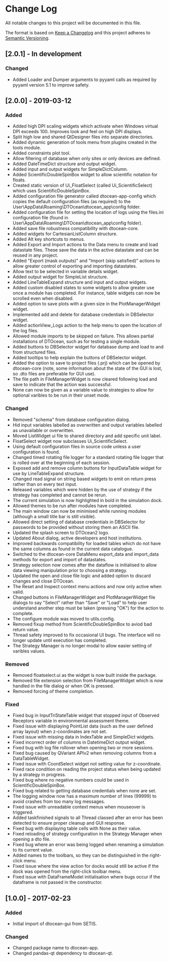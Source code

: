 # Change Log

All notable changes to this project will be documented in this file.

The format is based on [Keep a Changelog](http://keepachangelog.com/)
and this project adheres to [Semantic Versioning](http://semver.org/).

## [2.0.1] - In development

### Changed

- Added Loader and Dumper arguments to pyyaml calls as required by pyyaml 
  version 5.1 to improve safety.

## [2.0.0] - 2019-03-12

### Added

- Added high DPI scaling widgets which activate when Windows virtual DPI exceeds
  100. Improves look and feel on high DPI displays.
- Split high low and shared QtDesigner files into separate directories.
- Added dynamic generation of tools menu from plugins created in the tools
  module.
- Added constraints plot tool.
- Allow filtering of database when only sites or only devices are defined.
- Added DateTimeDict structure and output widget.
- Added input and output widgets for SimpleDictColumn.
- Added ScientificDoubleSpinBox widget to allow scientific notation for floats.
- Created static version of Ui_FloatSelect (called Ui_ScientificSelect) which
  uses ScientificDoubleSpinBox.
- Added configuration file generator called dtocean-app-config which copies
  the default configuration files (as required) to the
  User\AppData\Roaming\DTOcean\dtocean_app\config folder.
- Added configuration file for setting the location of logs using the files.ini
  configuration file (found in User\AppData\Roaming\DTOcean\dtocean_app\config
  folder).
- Added save file robustness compatibility with dtocean-core.
- Added widgets for CartesianListColumn structure.
- Added Alt key shortcuts to menus.
- Added Export and Import actions to the Data menu to create and load datastate
  files. These save the data in the active datastate and can be reused in any
  project.
- Added "Export (mask outputs)" and "Import (skip satisfied)" actions to allow
  greater control of exporting and importing datastates.
- Allow text to be selected in variable details widget.
- Added output widget for SimpleList structure.
- Added LineTableExpand structure and input and output widgets.
- Added custom disabled states to some widgets to allow greater use once a 
  module has completed. For instance, table widgets can now be scrolled even 
  when disabled.
- Added option to save plots with a given size in the PlotManagerWidget widget.
- Implemented add and delete for database credentials in DBSelector widget.
- Added actionView_Logs action to the help menu to open the location of the log
  files.
- Allowed module imports to be skipped on failure. This allows partial
  installations of DTOcean, such as for testing a single module.
- Added buttons to DBSelector widget for database dump and load to and from
  structured files.
- Added tooltips to help explain the buttons of DBSelector widget.
- Added the option to save to project files (.prj) which can be opened by
  dtocean-core (note, some information about the state of the GUI is lost, so
  .dto files are preferable for GUI use).
- The file path in FileManagerWidget is now cleared following load and save
  to indicate that the action was successful. 
- None can now be given as a variable value to strategies to allow for optional
  varibles to be run in their unset mode.

### Changed

- Removed "schema" from database configuration dialog.
- Hid input variables labelled as overwritten and output variables labelled
  as unavailable or overwritten.
- Moved ListWidget ui file to shared directory and add specific unit label.
- FloatSelect widget now subclasses Ui_ScientificSelect.
- Using default configuration files in source code unless a user configuration
  is found.
- Changed timed rotating file logger for a standard rotating file logger that
  is rolled over at the beginning of each session.
- Exposed add and remove column buttons for InputDataTable widget for use by
  LineTableExpand structure.
- Changed read signal on string based widgets to emit on return press rather
  than on every text input.
- Released variables which were hidden by the use of strategy if the strategy
  has completed and cannot be rerun.
- The current simulation is now highlighted in bold in the simulation dock.
- Allowed themes to be run after modules have completed.
- The main window can now be minimised while running modules (although a small
  title bar is still visible).
- Allowed direct setting of database credentials in DBSelector for passwords to 
  be provided without storing them an ASCII file.
- Updated the splash screen to DTOcean2 logo.
- Updated About dialog, active developers and host institutions.
- Improved backwards compatibility for loaded tables which do not have the same 
  columns as found in the current data catalogue.
- Switched to the dtocean-core DataMenu export_data and import_data methods
  for export and import of datastates.
- Strategy selection now comes after the dataflow is initialised to allow
  data viewing manipulation prior to choosing a strategy.
- Updated the open and close file logic and added option to discard changes and
  close DTOcean.
- The Reset and Inspect context menu actions and now only active when valid.
- Changed buttons in FileManagerWidget and PlotManagerWidget file dialogs to
  say "Select" rather than "Save" or "Load" to help user understand another step
  must be taken (pressing "OK") for the action to complete.
- The configure module was moved to utils.config.
- Removed fixup method from ScientificDoubleSpinBox to aviod bad return value.
- Thread safety improved to fix occasional UI bugs. The interface will no longer
  update until execution has completed.
- The Strategy Manager is no longer modal to allow easier setting of varibles
  values.

### Removed

- Removed floatselect.ui as the widget is now built inside the package.
- Removed file extension selection from FileManagerWidget which is now handled
  in the file dialog or when OK is pressed.
- Removed forcing of theme completion.

### Fixed

- Fixed bug in InputTriStateTable widget that stopped input of Observed 
  Receptors variable in environmental assessment theme.
- Fixed issue with displaying PointList data (such as the user defined array
  layout) when z-coordinates are not set.
- Fixed issue with missing data in IndexTable and SimpleDict widgets.
- Fixed incorrect order of columns in DatetimeDict output widget.
- Fixed bug with log file rollover when opening two or more sessions.
- Fixed bug caused by QVariant APIv2 when removing columns from a
  DataTableWidget.
- Fixed issue with CoordSelect widget not setting value for z-coordinate.
- Fixed race condition on reading the project status when being updated by
  a strategy in progress.
- Fixed bug where no negative numbers could be used in ScientificDoubleSpinBox.
- Fixed bug related to getting database credentials when none are set.
- The logging window now has a maximum number of lines (99999) to avoid crashes
  from too many log messages.
- Fixed issue with unreadable context menus when mouseover is triggered.
- Added taskfinished signals to all Thread classed after an error has been
  detected to ensure proper cleanup and GUI response.
- Fixed bug with displaying table cells with None as their value.
- Fixed reloading of strategy configuration in the Strategy Manager when
  opening a dto file.
- Fixed bug where an error was being logged when renaming a simulation to its
  current value.
- Added names to the toolbars, so they can be distinguished in the right-click
  menu.
- Fixed issue where the view action for docks would still be active if the dock
  was opened from the right-click toolbar menu.
- Fixed issue with DataFrameModel initialisation where bugs occur if the
  dataframe is not passed in the constructor.

## [1.0.0] - 2017-02-23

### Added

- Initial import of dtocean-gui from SETIS.

### Changed

- Changed package name to dtocean-app.
- Changed pandas-qt dependency to dtocean-qt.

